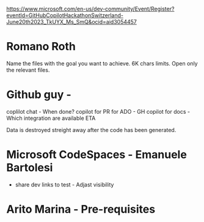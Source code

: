 https://www.microsoft.com/en-us/dev-community/Event/Register?eventId=GitHubCopilotHackathonSwitzerland-June20th2023_TkUYX_Ms_SmQ&ocid=aid3054457

# Romano Roth

Name the files with the goal you want to achieve.
6K chars limits.
Open only the relevant files.

# Github guy -
coplilot chat - When done?
copilot for PR for ADO - GH
copilot for docs - Which integration are available ETA

Data is destroyed streight away after the code has been generated.

# Microsoft CodeSpaces - Emanuele Bartolesi
- share dev links to test -  Adjast visibility


# Arito Marina - Pre-requisites